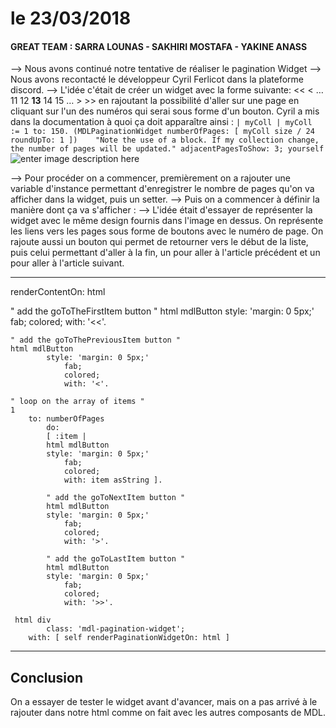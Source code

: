 # le 23/03/2018

#### GREAT TEAM : SARRA LOUNAS - SAKHIRI MOSTAFA - YAKINE ANASS

--> Nous avons continué notre tentative de réaliser le pagination Widget 
--> Nous avons recontacté le développeur Cyril Ferlicot dans la plateforme discord.
--> L'idée c'était de créer un widget avec la forme suivante: << < … 11 12 **13** 14 15 … > >> en rajoutant la possibilité d'aller sur une page en cliquant sur l'un des numéros qui serai sous forme d'un bouton.
Cyril a mis dans la documentation à quoi ça doit apparaître ainsi : 
`| myColl |
myColl := 1 to: 150.
(MDLPaginationWidget numberOfPages: [ myColl size / 24 roundUpTo: 1 ])    "Note the use of a block. If my collection change, the number of pages will be updated."
    adjacentPagesToShow: 3;
    yourself  
`
![enter image description here](https://raw.githubusercontent.com/Crawlink/material-angular-paging/master/demo/paging-demo.png) 


--> Pour procéder on a commencer, premièrement on a rajouter une variable d'instance permettant d'enregistrer le nombre de pages qu'on va afficher dans la widget, puis un setter.
-->  Puis on a commencer à définir la manière dont ça va s'afficher :
--> L'idée était d'essayer de représenter la widget avec le même design fournis dans l'image en dessus. On représente les liens vers les pages sous forme de boutons avec le numéro de page. On rajoute aussi un bouton qui permet de retourner vers le début de la liste, puis celui permettant d'aller à la fin, un pour aller à l'article précédent et un pour aller à l'article suivant.

 ----------------------------
renderContentOn: html

  " add the goToTheFirstItem button "
  html mdlButton
			style: 'margin: 0 5px;'
				fab;
				colored;
				with: '<<'.
				
	" add the goToThePreviousItem button "
    html mdlButton
			style: 'margin: 0 5px;'
				fab;
				colored;
				with: '<'.
				
	" loop on the array of items "
	1
		to: numberOfPages 
			do:
			[ :item | 
			html mdlButton
			style: 'margin: 0 5px;'
				fab;
				colored;
				with: item asString ].
			
			" add the goToNextItem button "
			html mdlButton
			style: 'margin: 0 5px;'
				fab;
				colored;
				with: '>'.
				
			" add the goToLastItem button "
			html mdlButton
			style: 'margin: 0 5px;'
				fab;
				colored;
				with: '>>'.
				
	 html div
			class: 'mdl-pagination-widget';
		with: [ self renderPaginationWidgetOn: html ]
-----------------------

## Conclusion
On a essayer de tester le widget avant d'avancer, mais on a pas arrivé à le rajouter dans notre html comme on fait avec les autres composants de MDL.

